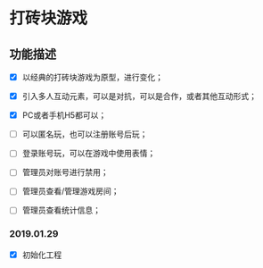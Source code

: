 # 打砖块游戏

## 功能描述

*[x] 以经典的打砖块游戏为原型，进行变化；

*[x] 引入多人互动元素，可以是对抗，可以是合作，或者其他互动形式；

*[x] PC或者手机H5都可以；

*[ ] 可以匿名玩，也可以注册账号后玩；

*[ ] 登录账号玩，可以在游戏中使用表情；

*[ ] 管理员对账号进行禁用；

*[ ] 管理员查看/管理游戏房间；

*[ ] 管理员查看统计信息；

### 2019.01.29

*[x] 初始化工程
